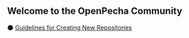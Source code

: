 ## Welcome to the OpenPecha Community 

:new_moon: [Guidelines for Creating New Repositories](https://github.com/OpenPecha-dev/Wiki/blob/main/docs/creating-new-repository.md)

